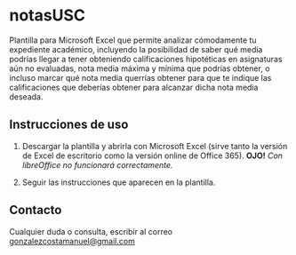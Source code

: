 # notasUSC
Plantilla para Microsoft Excel que permite analizar cómodamente tu expediente académico, incluyendo la posibilidad de saber qué media podrías llegar a tener obteniendo calificaciones hipotéticas en asignaturas aún no evaluadas, nota media máxima y mínima que podrías obtener, o incluso marcar qué nota media querrías obtener para que te indique las calificaciones que deberías obtener para alcanzar dicha nota media deseada.

## Instrucciones de uso
1. Descargar la plantilla y abrirla con Microsoft Excel (sirve tanto la versión de Excel de escritorio como la versión online de Office 365). **OJO!** *Con libreOffice no funcionará correctamente.*

2. Seguir las instrucciones que aparecen en la plantilla.

## Contacto

Cualquier duda o consulta, escribir al correo [gonzalezcostamanuel@gmail.com](mailto:gonzalezcostamanuel@gmail.com)
